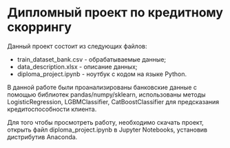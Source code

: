 # Дипломный проект по кредитному скоррингу
Данный проект состоит из следующих файлов:
* train_dataset_bank.csv - обрабатываемые данные;
* data_description.xlsx - описание данных;
* diploma_project.ipynb - ноутбук с кодом на языке Python.

В данной работе были проанализированы банковские данные c помощью библиотек pandas/numpy/sklearn, использованы методы LogisticRegression, LGBMClassifier, CatBoostClassifier для предсказания кредитоспособности клиента.

Для того чтобы просмотреть работу, необходимо скачать проект, открыть файл diploma_project.ipynb в Jupyter Notebooks, установив дистрибутив Anaconda.
